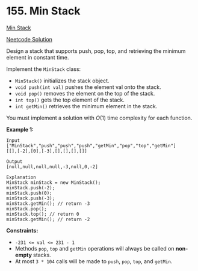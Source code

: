# 155. Min Stack

[Min Stack](https://leetcode.com/problems/min-stack/description/)

[Neetcode Solution](https://www.youtube.com/watch?v=qkLl7nAwDPo&pp=ygUSbmVldGNvZGUgbWluIHN0YWNr)

Design a stack that supports push, pop, top, and retrieving the minimum element
in constant time.

Implement the `MinStack` class:

- `MinStack()` initializes the stack object.
- `void push(int val)` pushes the element val onto the stack.
- `void pop()` removes the element on the top of the stack.
- `int top()` gets the top element of the stack.
- `int getMin()` retrieves the minimum element in the stack.

You must implement a solution with $O(1)$ time complexity for each function.

**Example 1:**

```
Input
["MinStack","push","push","push","getMin","pop","top","getMin"]
[[],[-2],[0],[-3],[],[],[],[]]

Output
[null,null,null,null,-3,null,0,-2]

Explanation
MinStack minStack = new MinStack();
minStack.push(-2);
minStack.push(0);
minStack.push(-3);
minStack.getMin(); // return -3
minStack.pop();
minStack.top(); // return 0
minStack.getMin(); // return -2
```

**Constraints:**

- `-231 <= val <= 231 - 1`
- Methods `pop`, `top` and `getMin` operations will always be called on
  <b>non-empty</b> stacks.
- At most `3 * 104` calls will be made to `push`, `pop`, `top`, and `getMin`.
